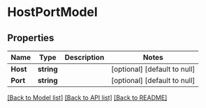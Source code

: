 # HostPortModel

## Properties
Name | Type | Description | Notes
------------ | ------------- | ------------- | -------------
**Host** | **string** |  | [optional] [default to null]
**Port** | **string** |  | [optional] [default to null]

[[Back to Model list]](../README.md#documentation-for-models) [[Back to API list]](../README.md#documentation-for-api-endpoints) [[Back to README]](../README.md)


